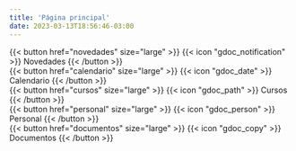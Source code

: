 ```yaml
---
title: 'Página principal'
date: 2023-03-13T18:56:46-03:00
---
```


{{< button href="novedades" size="large" >}} {{< icon "gdoc_notification" >}} Novedades {{< /button >}}<br>
{{< button href="calendario" size="large" >}} {{< icon "gdoc_date" >}} Calendario {{< /button >}}<br>
{{< button href="cursos" size="large" >}} {{< icon "gdoc_path" >}} Cursos {{< /button >}}<br>
{{< button href="personal" size="large" >}} {{< icon "gdoc_person" >}} Personal {{< /button >}}<br>
{{< button href="documentos" size="large" >}} {{< icon "gdoc_copy" >}} Documentos {{< /button >}}
